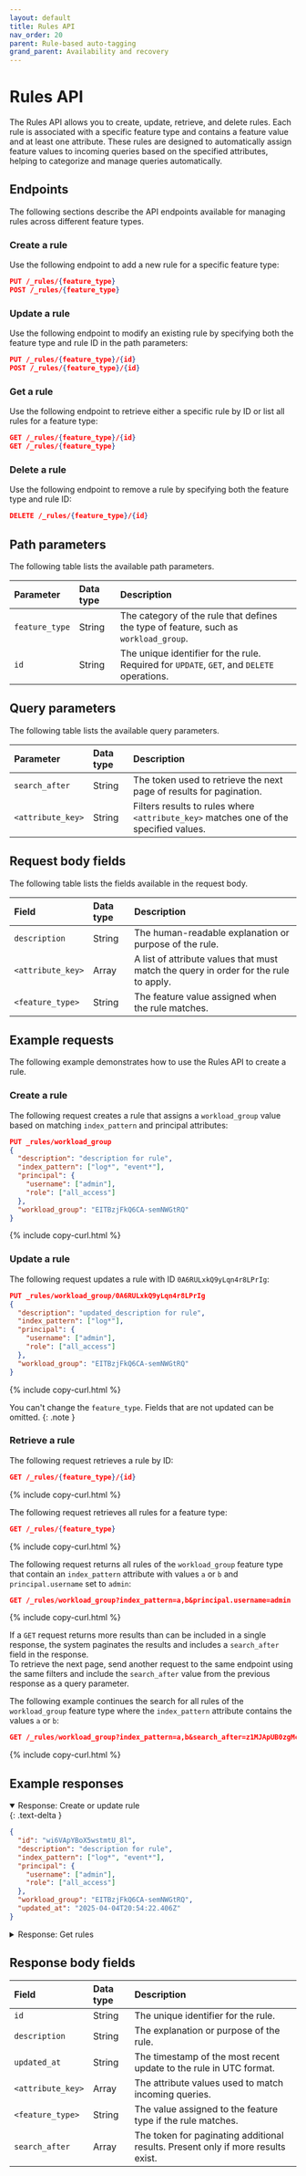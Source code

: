 ```yaml
---
layout: default
title: Rules API
nav_order: 20
parent: Rule-based auto-tagging
grand_parent: Availability and recovery
---
```


# Rules API

The Rules API allows you to create, update, retrieve, and delete rules. Each rule is associated with a specific feature type and contains a feature value and at least one attribute.
These rules are designed to automatically assign feature values to incoming queries based on the specified attributes, helping to categorize and manage queries automatically.

## Endpoints

The following sections describe the API endpoints available for managing rules across different feature types.

### Create a rule

Use the following endpoint to add a new rule for a specific feature type:

```json
PUT /_rules/{feature_type}
POST /_rules/{feature_type}
```

### Update a rule

Use the following endpoint to modify an existing rule by specifying both the feature type and rule ID in the path parameters:

```json
PUT /_rules/{feature_type}/{id}
POST /_rules/{feature_type}/{id}
```

### Get a rule

Use the following endpoint to retrieve either a specific rule by ID or list all rules for a feature type:

```json
GET /_rules/{feature_type}/{id}
GET /_rules/{feature_type}
```

### Delete a rule

Use the following endpoint to remove a rule by specifying both the feature type and rule ID:

```json
DELETE /_rules/{feature_type}/{id}
```

## Path parameters

The following table lists the available path parameters.

| Parameter      | Data type | Description  |
|:---------------| :--- | :--- |
| `feature_type` | String    | The category of the rule that defines the type of feature, such as `workload_group`. |
| `id`           | String    | The unique identifier for the rule. Required for `UPDATE`, `GET`, and `DELETE` operations. |

## Query parameters

The following table lists the available query parameters.

| Parameter | Data type | Description |
| :--- | :--- | :--- |
| `search_after` | String | The token used to retrieve the next page of results for pagination. |
| `<attribute_key>` | String | Filters results to rules where `<attribute_key>` matches one of the specified values. |

## Request body fields

The following table lists the fields available in the request body.

| Field | Data type | Description |
| :--- | :--- | :--- |
| `description` | String | The human-readable explanation or purpose of the rule. |
| `<attribute_key>` | Array | A list of attribute values that must match the query in order for the rule to apply. |
| `<feature_type>` | String | The feature value assigned when the rule matches. |


## Example requests

The following example demonstrates how to use the Rules API to create a rule.

### Create a rule

The following request creates a rule that assigns a `workload_group` value based on matching `index_pattern` and principal attributes:

```json
PUT _rules/workload_group
{
  "description": "description for rule",
  "index_pattern": ["log*", "event*"],
  "principal": {
    "username": ["admin"],
    "role": ["all_access"]
  },
  "workload_group": "EITBzjFkQ6CA-semNWGtRQ"
}
```
{% include copy-curl.html %}

### Update a rule

The following request updates a rule with ID `0A6RULxkQ9yLqn4r8LPrIg`:

```json
PUT _rules/workload_group/0A6RULxkQ9yLqn4r8LPrIg
{
  "description": "updated_description for rule",
  "index_pattern": ["log*"],
  "principal": {
    "username": ["admin"],
    "role": ["all_access"]
  },
  "workload_group": "EITBzjFkQ6CA-semNWGtRQ"
}
```
{% include copy-curl.html %}

You can't change the `feature_type`. Fields that are not updated can be omitted.
{: .note }

### Retrieve a rule

The following request retrieves a rule by ID:

```json
GET /_rules/{feature_type}/{id}
```
{% include copy-curl.html %}

The following request retrieves all rules for a feature type:

```json
GET /_rules/{feature_type}
```
{% include copy-curl.html %}

The following request returns all rules of the `workload_group` feature type that contain an `index_pattern` attribute with values `a` or `b` and `principal.username` set to `admin`:

```json
GET /_rules/workload_group?index_pattern=a,b&principal.username=admin
```
{% include copy-curl.html %}

If a `GET` request returns more results than can be included in a single response, the system paginates the results and includes a `search_after` field in the response.  
To retrieve the next page, send another request to the same endpoint using the same filters and include the `search_after` value from the previous response as a query parameter.

The following example continues the search for all rules of the `workload_group` feature type where the `index_pattern` attribute contains the values `a` or `b`:

```json
GET /_rules/workload_group?index_pattern=a,b&search_after=z1MJApUB0zgMcDmz-UQq
```
{% include copy-curl.html %}

## Example responses

<details open markdown="block"> 
  <summary> 
    Response: Create or update rule 
  </summary> 
  {: .text-delta }

```json
{
  "id": "wi6VApYBoX5wstmtU_8l",
  "description": "description for rule",
  "index_pattern": ["log*", "event*"],
  "principal": {
    "username": ["admin"],
    "role": ["all_access"]
  },
  "workload_group": "EITBzjFkQ6CA-semNWGtRQ",
  "updated_at": "2025-04-04T20:54:22.406Z"
}
```

</details>


<details markdown="block"> 
  <summary> 
    Response: Get rules 
  </summary> 
  {: .text-delta }

```json
{
  "rules": [
    {
      "id": "z1MJApUB0zgMcDmz-UQq",
      "description": "Rule for tagging workload_group_id to index123",
      "index_pattern": ["index123"],
      "principal": {
        "username": ["admin"],
        "role": ["all_access"]
      },
      "workload_group": "workload_group_id",
      "updated_at": "2025-02-14T01:19:22.589Z"
    },
    ...
  ],
  "search_after": ["z1MJApUB0zgMcDmz-UQq"]
}
```

If the `search_after` field is present in the response, more results are available.  
To retrieve the next page, include the `search_after` value in the next `GET` request as a query parameter, such as `GET /_rules/{feature_type}?search_after=z1MJApUB0zgMcDmz-UQq`.

</details>


## Response body fields

| Field             | Data type | Description |
|:------------------| :--- | :--- |
| `id`              | String | The unique identifier for the rule. |
| `description`     | String | The explanation or purpose of the rule. |
| `updated_at`      | String | The timestamp of the most recent update to the rule in UTC format. |
| `<attribute_key>` | Array | The attribute values used to match incoming queries. |
| `<feature_type>`  | String | The value assigned to the feature type if the rule matches. |
| `search_after`    | Array | The token for paginating additional results. Present only if more results exist. |
